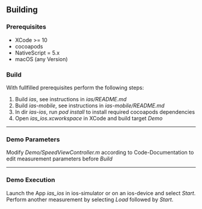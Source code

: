 ## Building ##

### Prerequisites ###
* XCode >= 10
* cocoapods
* NativeScript = 5.x
* macOS (any Version)

### Build ###
With fullfilled prerequisites perform the following steps:
1. Build *ias*, see instructions in *ias/README.md*
2. Build *ias-mobile*, see instructions in *ias-mobile/README.md*
3. In dir *ias-ios*, run *pod install* to install required cocoapods dependencies
4. Open *ias_ios.xcworkspace* in XCode and build target *Demo*

---------------

### Demo Parameters ###

Modify *Demo/SpeedViewController.m* according to Code-Documentation to edit measurement parameters before *Build*

---------------

### Demo Execution ###
Launch the App *ias_ios* in ios-simulator or on an ios-device and select *Start*. Perform another measurement by selecting *Load* followed by *Start*.
